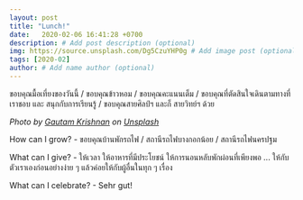 ```yaml
---
layout: post
title: "Lunch!"
date:   2020-02-06 16:41:28 +0700
description: # Add post description (optional)
img: https://source.unsplash.com/Dg5CzuYHP0g # Add image post (optional)
tags: [2020-02]
author: # Add name author (optional)
---
```

ขอบคุณมื้อเที่ยงของวันนี้ / ขอบคุณข้าวหอม / ขอบคุณคะแนนเต็ม / ขอบคุณที่ตัดสินใจเดินตามทางที่เราชอบ และ สนุกกับการเรียนรู้ / ขอบคุณสายศิลป์ฯ และก็ สายวิทย์ฯ ด้วย

*Photo by [Gautam Krishnan](https://unsplash.com/@gautamkrishnan) on [Unsplash](https://unsplash.com)*

<i class="fa fa-child" style="color:plum"></i>

How can I grow? - ขอบคุณบ้านพักรถไฟ / สถานีรถไฟบางกอกน้อย / สถานีรถไฟนครปฐม

What can I give? - ให้เวลา ให้อาหารที่มีประโยชน์ ให้การนอนหลับพักผ่อนที่เพียงพอ ... ให้กับตัวเราเองก่อนอย่างง่าย ๆ แล้วค่อยให้กับผู้อื่นในทุก ๆ เรื่อง

What can I celebrate? - Sehr gut!
